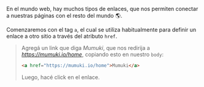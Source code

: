 En el mundo web, hay muchos tipos de enlaces, que nos permiten conectar a nuestras páginas con el resto del mundo :earth_americas:.

Comenzaremos con el tag `a`, el cual se utiliza habitualmente para definir un enlace a otro sitio a través del atributo `href`.

> Agregá un link que diga _Mumuki_, que nos redirija a _https://mumuki.io/home_, copiando esto en nuestro `body`:
> 
>```html
> <a href="https://mumuki.io/home">Mumuki</a>
>```
>
> Luego, hacé click en el enlace. 


